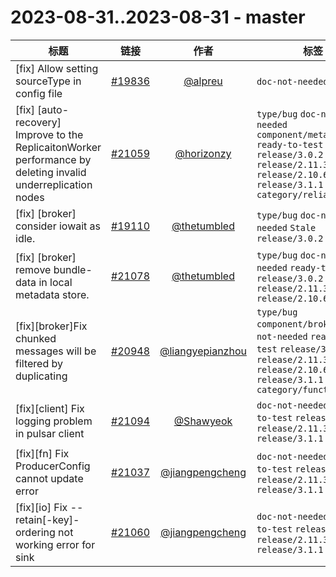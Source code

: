 # 2023-08-31..2023-08-31 - master
| 标题 | 链接 | 作者 | 标签 |
| - | :--: | :--: | - |
| [fix] Allow setting sourceType in config file | [#19836](https://github.com/apache/pulsar/pull/19836) | [@alpreu](https://github.com/alpreu) | `doc-not-needed` `Stale`  | 
| [fix] [auto-recovery] Improve to the ReplicaitonWorker performance by deleting invalid underreplication nodes | [#21059](https://github.com/apache/pulsar/pull/21059) | [@horizonzy](https://github.com/horizonzy) | `type/bug` `doc-not-needed` `component/metadata` `ready-to-test` `release/3.0.2` `release/2.11.3` `release/2.10.6` `release/3.1.1` `category/reliability`  | 
| [fix] [broker] consider iowait as idle. | [#19110](https://github.com/apache/pulsar/pull/19110) | [@thetumbled](https://github.com/thetumbled) | `type/bug` `doc-not-needed` `Stale` `release/3.0.2`  | 
| [fix] [broker] remove bundle-data in local metadata store. | [#21078](https://github.com/apache/pulsar/pull/21078) | [@thetumbled](https://github.com/thetumbled) | `type/bug` `doc-not-needed` `ready-to-test` `release/3.0.2` `release/2.11.3` `release/2.10.6`  | 
| [fix][broker]Fix chunked messages will be filtered by duplicating | [#20948](https://github.com/apache/pulsar/pull/20948) | [@liangyepianzhou](https://github.com/liangyepianzhou) | `type/bug` `component/broker` `doc-not-needed` `ready-to-test` `release/3.0.2` `release/2.11.3` `release/2.10.6` `release/3.1.1` `category/functionality`  | 
| [fix][client] Fix logging problem in pulsar client | [#21094](https://github.com/apache/pulsar/pull/21094) | [@Shawyeok](https://github.com/Shawyeok) | `doc-not-needed` `ready-to-test` `release/3.0.2` `release/2.11.3` `release/3.1.1`  | 
| [fix][fn] Fix ProducerConfig cannot update error | [#21037](https://github.com/apache/pulsar/pull/21037) | [@jiangpengcheng](https://github.com/jiangpengcheng) | `doc-not-needed` `ready-to-test` `release/3.0.2` `release/2.11.3` `release/3.1.1`  | 
| [fix][io] Fix --retain[-key]-ordering not working error for sink | [#21060](https://github.com/apache/pulsar/pull/21060) | [@jiangpengcheng](https://github.com/jiangpengcheng) | `doc-not-needed` `ready-to-test` `release/3.0.2` `release/2.11.3` `release/3.1.1`  | 
